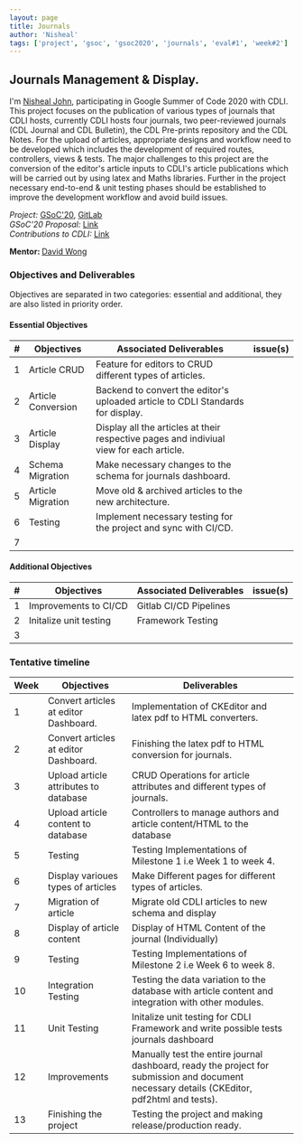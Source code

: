```yaml
---
layout: page
title: Journals
author: 'Nisheal'
tags: ['project', 'gsoc', 'gsoc2020', 'journals', 'eval#1', 'week#2']
---
```


## Journals Management & Display.

I'm <a href="https://in.linkedin.com/in/nishealjohn">Nisheal John</a>, participating in Google Summer of Code 2020 with CDLI.
This project focuses on the publication of various types of journals that CDLI hosts, currently CDLI hosts four journals, two peer-reviewed journals (CDL Journal and CDL Bulletin), the CDL Pre-prints repository and the CDL Notes. For the upload of articles, appropriate designs and workflow need to be developed which includes the development of required routes, controllers, views & tests. The major challenges to this project are the conversion of the editor's article inputs to CDLI's article publications which will be carried out by using latex and Maths libraries. Further in the project necessary end-to-end & unit testing phases should be established to improve the development workflow and avoid build issues.<br>

<i>Project:</i>
<a target="_blank" href="https://summerofcode.withgoogle.com/projects/#5756188689432576
">GSoC'20</a>,
<a target="_blank" href="https://gitlab.com/cdli/framework"> GitLab</a>
<br>
<i>GSoC'20 Proposal:</i>
<a href="https://docs.google.com/document/d/1RqDL5N3zou7Jr5hd7dXfV4L-Dr6gu0kOevz7tKUzsZ8/edit">Link</a><br>
<i>Contributions to CDLI:</i>
<a href="https://gitlab.com/cdli/framework/-/merge_requests?scope=all&utf8=%E2%9C%93&state=all&author_username=nishealj
">Link<a><br>

<b>Mentor: </b> <a target="_blank" href='mailto:lizardcircusus@gmail.com'>David Wong</a>

### Objectives and Deliverables

Objectives are separated in two categories: essential and additional, they are also listed in priority order.

#### Essential Objectives

| \#  | Objectives         | Associated Deliverables                                                         | issue(s) |
| --- | ------------------ | ------------------------------------------------------------------------------- | -------- |
| 1   | Article CRUD     | Feature for editors to CRUD different types of articles.                      |          |
| 2   | Article Conversion | Backend to convert the editor's uploaded article to CDLI Standards for display. |          |
| 3   | Article Display    | Display all the articles at their respective pages and indiviual view for each article.|          |
| 4   | Schema Migration   | Make necessary changes to the schema for journals dashboard.                    |          |
| 5   | Article Migration  | Move old & archived articles to the new architecture.                           |          |
| 6   | Testing            | Implement necessary testing for the project and sync with CI/CD.                |          |
| 7   |                    |

#### Additional Objectives

| \#  | Objectives             | Associated Deliverables | issue(s) |
| --- | ---------------------- | ----------------------- | -------- |
| 1   | Improvements to CI/CD  | Gitlab CI/CD Pipelines  |          |
| 2   | Initalize unit testing | Framework Testing       |          |
| 3   |                        |                         |          |

### Tentative timeline

| Week | Objectives                            | Deliverables                                                                                           |
| ---- | ------------------------------------- | ------------------------------------------------------------------------------------------------------ |
| 1    | Convert articles at editor Dashboard. | Implementation of CKEditor and latex pdf to HTML converters.                                           |
| 2    | Convert articles at editor Dashboard. | Finishing the latex pdf to HTML conversion for journals.                                               |
| 3    | Upload article attributes to database | CRUD Operations for article attributes and different types of journals.                                |
| 4    | Upload article content to database    | Controllers to manage authors and article content/HTML to the database                                 |
| 5    | Testing                               | Testing Implementations of Milestone 1 i.e Week 1 to week 4.                                                                |
| 6    | Display varioues types of articles    | Make Different pages for different types of articles.                                                  |
| 7    | Migration of article                  | Migrate old CDLI articles to new schema and display                                                    |
| 8    | Display of article content            | Display of HTML Content of the journal (Individually)                                                  |
| 9    | Testing                               | Testing Implementations of Milestone 2 i.e Week 6 to week 8.                                                                |
| 10   | Integration Testing                   | Testing the data variation to the database with article content and integration with other modules.    |
| 11   | Unit Testing                          | Initalize unit testing for CDLI Framework and write possible tests journals dashboard                  |
| 12   | Improvements                          | Manually test the entire journal dashboard, ready the project for submission and document necessary details (CKEditor, pdf2html and tests). |
| 13   | Finishing the project                 | Testing the project and making release/production ready.                                               |
